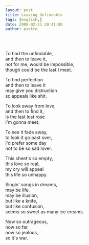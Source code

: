 ```yaml
---
layout: post
title: Leaving Unfindable
tags: [english,]
date: 2008-02-21 20:41:00
author: pietro
---
```

<br/>               <p>To find the unfindable,<br/>and then to leave it,<br/>not for me, would be impossible,<br/>though could be the last I meet.</p> <p>To find perfection<br/>and then to leave it<br/>may give you distruction<br/>so appeals like shit.</p> <p>To look away from love,<br/>and then to find it,<br/>is the last lost rose<br/>I'm gonna meet.</p> <p>To see it fade away,<br/>to look it go past over,<br/>I'd prefer some day<br/>not to be so sad lover.</p> <p>This sheet's so empty,<br/>this love so real,<br/>my cry will appeal<br/>this life so unhappy.</p> <p>Singin' songs in dreams,<br/>may be life,<br/>may be illusion,<br/>but like a knife,<br/>but like confusion,<br/>seems so sweet as many ice creams.</p> <p>Now so outrageous,<br/>now so far,<br/>now so jealous,<br/>so it's war.</p>       <br/>
